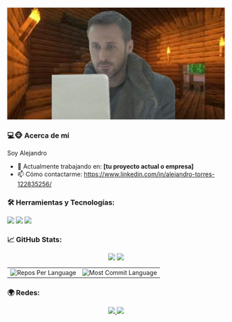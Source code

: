 
![Foto de perfil](./images/ryanminecraft.png)


### 💻🐵 Acerca de mí
Soy Alejandro
- 🔭 Actualmente trabajando en: **[tu proyecto actual o empresa]**
- 📫 Cómo contactarme: https://www.linkedin.com/in/alejandro-torres-122835256/

### 🛠️ Herramientas y Tecnologías:
<p>
  <img src="https://img.shields.io/badge/-C++-333333?style=for-the-badge&logo=c%2B%2B&logoColor=00599C" />
  <img src="https://img.shields.io/badge/-Python-333333?style=for-the-badge&logo=python&logoColor=ffd343" />
  <img src="https://img.shields.io/badge/-Java-333333?style=for-the-badge&logo=java&logoColor=007396" />
</p>


### 📈 GitHub Stats:
<p align="center">
  <img height="180em" src="https://github-readme-stats.vercel.app/api?username=AlejandroTorres11&show_icons=true&theme=prussian&hide_border=true&count_private=true" />
  <img height="180em" src="https://github-readme-stats.vercel.app/api/top-langs/?username=AlejandroTorres11&layout=compact&theme=prussian&hide_border=true&langs_count=5" />
</p>
<p></p>
<table>
  <tr>
    <td>
      <img src="https://github-profile-summary-cards.vercel.app/api/cards/repos-per-language?username=AlejandroTorres11&theme=prussian&hide_border=true" alt="Repos Per Language">
    </td>
    <td>
      <img src="https://github-profile-summary-cards.vercel.app/api/cards/most-commit-language?username=AlejandroTorres11&theme=prussian&hide_border=true" alt="Most Commit Language">
    </td>
  </tr>
</table>

### 🌍 Redes:
<p align="center">
  <a href="[https://www.linkedin.com/in/alejandrotorres11]()" target="_blank">
    <img src="https://img.shields.io/badge/-LinkedIn-0077B5?style=for-the-badge&logo=linkedin&logoColor=white">
  </a>
  <a href="mailto:alejandro.torres11@email.com">
    <img src="https://img.shields.io/badge/-Email-D14836?style=for-the-badge&logo=gmail&logoColor=white">
  </a>
</p>

